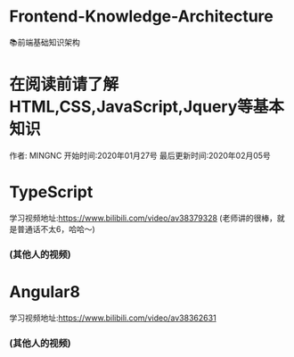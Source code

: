 # Frontend-Knowledge-Architecture
📚前端基础知识架构
# 在阅读前请了解HTML,CSS,JavaScript,Jquery等基本知识
作者: MINGNC
开始时间:2020年01月27号
最后更新时间:2020年02月05号

# TypeScript
学习视频地址:https://www.bilibili.com/video/av38379328 (老师讲的很棒，就是普通话不太6，哈哈～)
### (其他人的视频)

# Angular8
学习视频地址:https://www.bilibili.com/video/av38362631
### (其他人的视频)
